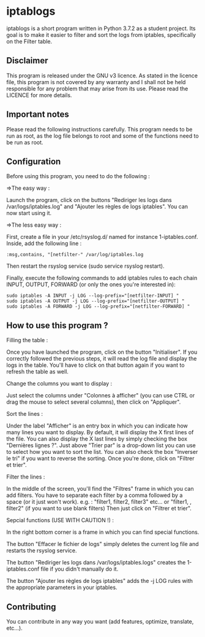 # iptablogs
iptablogs is a short program written in Python 3.7.2 as a student project. Its goal is to make it easier to filter and sort the logs from  iptables, specifically on the Filter table.

## Disclaimer
This program is released under the GNU v3 licence. As stated in the licence file, this program is not covered by any warranty and I shall not be held responsible for any problem that may arise from its use.
Please read the LICENCE for more details.

## Important notes
Please read the following instructions carefully.
This program needs to be run as root, as the log file belongs to root and some of the functions need to be run as root.

## Configuration
Before using this program, you need to do the following :

=>The easy way : 

Launch the program, click on the buttons "Rediriger les logs dans /var/logs/iptables.log" and "Ajouter les règles de logs iptables". 
You can now start using it.

=>The less easy way :

First, create a file in your /etc/rsyslog.d/ named for instance 1-iptables.conf.
Inside, add the following line : 

    :msg,contains, "[netfilter-" /var/log/iptables.log

Then restart the rsyslog service (sudo service rsyslog restart).

Finally, execute the following commands to add iptables rules to each chain INPUT, OUTPUT, FORWARD (or only the ones you're interested in):
  
    sudo iptables -A INPUT -j LOG --log-prefix="[netfilter-INPUT] "
    sudo iptables -A OUTPUT -j LOG --log-prefix="[netfilter-OUTPUT] "
    sudo iptables -A FORWARD -j LOG --log-prefix="[netfilter-FORWARD] "

## How to use this program ?
Filling the table :

Once you have launched the program, click on the button "Initialiser". If you correctly followed the previous steps, it will read the log file and display the logs in the table. You'll have to click on that button again if you want to refresh the table as well.

Change the columns you want to display : 

Just select the columns under "Colonnes à afficher" (you can use CTRL or drag the mouse to select several columns), then click on "Appliquer".

Sort the lines : 

Under the label "Afficher" is an entry box in which you can indicate how many lines you want to display. By default, it will display the X first lines of the file. You can also display the X last lines by simply checking the box "Dernières lignes ?".
Just above "Trier par" is a drop-down list you can use to select how you want to sort the list. You can also check the box "Inverser le tri" if you want to reverse the sorting.
Once you're done, click on "Filtrer et trier".

Filter the lines : 

In the middle of the screen, you'll find the "Filtres" frame in which you can add filters. You have to separate each filter by a comma followed by a space (or it just won't work). 
e.g. : "filter1, filter2, filter3" etc...
or "filter1, , filter2" (if you want to use blank filters)
Then just click on "Filtrer et trier".

Sepcial functions (USE WITH CAUTION !) :

In the right bottom corner is a frame in which you can find special functions.

The button "Effacer le fichier de logs" simply deletes the current log file and restarts the rsyslog service.

The button "Rediriger les logs dans /var/logs/iptables.logs" creates the 1-iptables.conf file if you didn't manually do it.

The button "Ajouter les règles de logs iptables" adds the -j LOG rules with the appropriate parameters in your iptables.

## Contributing
You can contribute in any way you want (add features, optimize, translate, etc...).
